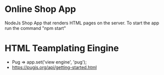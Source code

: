 # Online Shop App
NodeJs Shop App that renders HTML pages on the server.
To start the app run the command "npm start"

# HTML Teamplating Eingine
 * Pug => app.set('view engine', 'pug');
 * https://pugjs.org/api/getting-started.html
